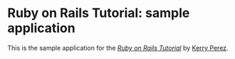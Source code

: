 # Ruby on Rails Tutorial: sample application

This is the sample application for
the [*Ruby on Rails Tutorial*](http://railstutorial.org/)
by [Kerry Perez](http://androidheroes.com/).